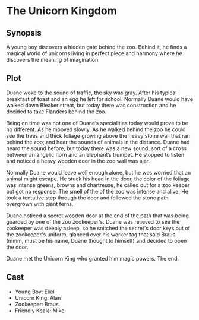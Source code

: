 # The Unicorn Kingdom

## Synopsis

A young boy discovers a hidden gate behind the zoo.
Behind it, he finds a magical world of unicorns living in perfect piece and harmony where he discovers the meaning of imagination.

## Plot

Duane woke to the sound of traffic, the sky was gray.
After his typical breakfast of toast and an egg he left for school.
Normally Duane would have walked down Bleaker streat, but today there was construction and he decided to take Flanders behind the zoo.

Being on time was not one of Duane’s specialities today would prove to be no different.
As he mooved slowly.
As he walked behind the zoo he could see the trees and thick foliage growing above the heavy stone wall that ran behind the zoo; and hear the sounds of animals in the distance.
Duane had heard the sound before, but today there was a new sound, sort of a cross between an angelic horn and an elephant’s trumpet.
He stopped to listen and noticed a heavy wooden door in the zoo wall was ajar.

Normally Duane would leave well enough alone, but he was worried that an animal might escape.
He stuck his head in the door, the color of the foliage was intense greens, browns and chartreuse, he called out for a zoo keeper but got no response.
The smell of the of the zoo was intense and alive.
He took a tentative step through the door and followed the stone path overgrown with giant ferns.

Duane noticed a secret wooden door at the end of the path that was being guarded by one of the zoo zookeeper's. Duane was relieved to see the zookeeper was deeply asleep, so he snitched the secret's door keys out of the zookeeper's uniform, glanced over his worker tag that said Braus (mmm, must be his name, Duane thought to himself) and decided to open the door.

Duane met the Unicorn King who granted him magic powers.
The end.

## Cast

* Young Boy: Eliel
* Unicorn King: Alan
* Zookeeper: Braus
* Friendly Koala: Mike
